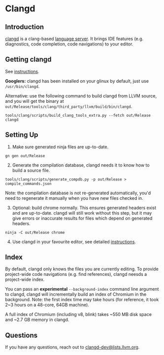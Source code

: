 # Clangd

## Introduction

[clangd](https://clang.llvm.org/extra/clangd/) is a clang-based [language server](http://langserver.org/).
It brings IDE features (e.g. diagnostics, code completion, code navigations) to
your editor.

## Getting clangd

See [instructions](https://clang.llvm.org/extra/clangd/Installation.html#installing-clangd).

**Googlers:** clangd has been installed on your glinux by default, just use
`/usr/bin/clangd`.

Alternative: use the following command to build clangd from LLVM source, and you
will get the binary at
`out/Release/tools/clang/third_party/llvm/build/bin/clangd`.

```
tools/clang/scripts/build_clang_tools_extra.py --fetch out/Release clangd
```

## Setting Up

1. Make sure generated ninja files are up-to-date.

```
gn gen out/Release
```

2. Generate the compilation database, clangd needs it to know how to build a
source file.

```
tools/clang/scripts/generate_compdb.py -p out/Release > compile_commands.json
```

Note: the compilation database is not re-generated automatically, you'd need to
regenerate it manually when you have new files checked in.

3. Optional: build chrome normally. This ensures generated headers exist and are
up-to-date. clangd will still work without this step, but it may give errors or
inaccurate results for files which depend on generated headers.

```
ninja -C out/Release chrome
```

4. Use clangd in your favourite editor, see detailed [instructions](
https://clang.llvm.org/extra/clangd/Installation.html#getting-started-with-clangd).

## Index

By default, clangd only knows the files you are currently editing. To provide
project-wide code navigations (e.g. find references), clangd neesds a
project-wide index.

You can pass an **experimental** `--background-index` command line argument to
clangd, clangd will incrementally build an index of Chromium in the background.
Note: the first index time may take hours (for reference, it took 2~3 hours on
a 48-core, 64GB machine).

A full index of Chromium (including v8, blink) takes ~550 MB disk space and ~2.7
GB memory in clangd.

## Questions

If you have any questions, reach out to clangd-dev@lists.llvm.org.
